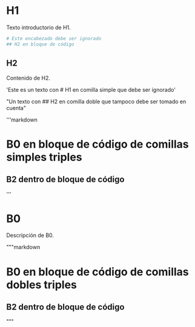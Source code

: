 # H1
Texto introductorio de H1.

```python
# Este encabezado debe ser ignorado
## H2 en bloque de código
```

## H2
Contenido de H2.

'Este es un texto con # H1 en comilla simple que debe ser ignorado'

"Un texto con ## H2 en comilla doble que tampoco debe ser tomado en cuenta"

'''markdown
# B0 en bloque de código de comillas simples triples
## B2 dentro de bloque de código
'''

# B0
Descripción de B0.

"""markdown
# B0 en bloque de código de comillas dobles triples
## B2 dentro de bloque de código
"""

<!--
# Este es un encabezado en un comentario HTML que debe ser ignorado
## H2 dentro de comentario HTML
-->
